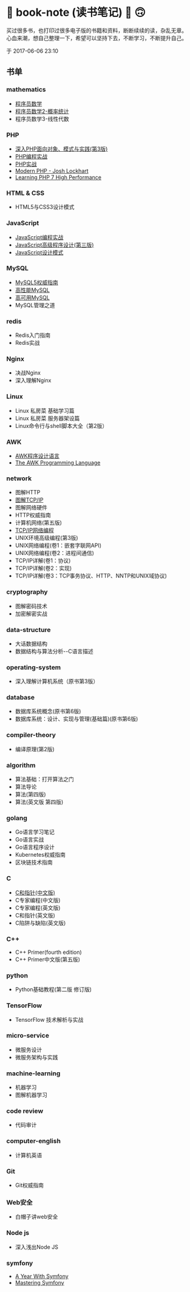 # :open_book: book-note (读书笔记) :slightly_smiling_face: :upside_down_face:
买过很多书，也打印过很多电子版的书籍和资料，断断续续的读，杂乱无章。  
心血来潮，想自己整理一下，希望可以坚持下去，不断学习，不断提升自己。  

于 2017-06-06 23:10

## 书单
### mathematics
- [程序员数学](mathematics/程序员的数学/README.md)
- [程序员数学2-概率统计](mathematics/程序员的数学-2-概率统计/README.md)
- 程序员数学3-线性代数
### PHP
- [深入PHP面向对象、模式与实践(第3版)](php/深入PHP面向对象、模式与实践(第3版)/README.md)
- [PHP编程实战](php/PHP编程实战/README.md)
- [PHP实战](php/PHP实战/README.md)
- [Modern PHP - Josh Lockhart](php/ModernPHP-JoshLockhart/README.md)
- [Learning PHP 7 High Performance](php/LearningPHP7HighPerformance/README.md)
### HTML & CSS
- HTML5与CSS3设计模式
### JavaScript
- [JavaScript编程实战](javascript/JavaScript编程实战/README.md)
- [JavaScript高级程序设计(第三版)](javascript/JavaScript高级程序设计(第三版)/README.md)
- [JavaScript设计模式](javascript/JavaScript设计模式/README.md)
### MySQL
- [MySQL5权威指南](MySQL/MySQL5权威指南/README.md)
- [高性能MySQL](MySQL/高性能MySQL/README.md)
- [高可用MySQL](MySQL/高可用MySQL/README.md)
- MySQL管理之道
### redis
- Redis入门指南
- Redis实战
### Nginx
- 决战Nginx
- 深入理解Nginx
### Linux
- Linux 私房菜 基础学习篇
- Linux 私房菜 服务器架设篇
- Linux命令行与shell脚本大全（第2版）
### AWK
- [AWK程序设计语言](AWK/AWK程序设计语言)
- [The AWK Programming Language](AWK/The_AWK_Programming_Language)
### network 
- 图解HTTP
- [图解TCP/IP](network/图解TCP-IP/README.md)
- 图解网络硬件
- HTTP权威指南
- 计算机网络(第五版)
- [TCP/IP网络编程](network/TCP-IP网络编程/README.md)
- UNIX环境高级编程(第3版)
- UNIX网络编程(卷1：嵌套字联网API)
- UNIX网络编程(卷2：进程间通信)
- TCP/IP详解(卷1：协议)
- TCP/IP详解(卷2：实现)
- TCP/IP详解(卷3：TCP事务协议、HTTP、NNTP和UNIX域协议)
### cryptography
- 图解密码技术
- 加密解密实战
### data-structure
- 大话数据结构
- 数据结构与算法分析--C语言描述
### operating-system
- 深入理解计算机系统（原书第3版）
### database
- 数据库系统概念(原书第6版)
- 数据库系统：设计、实现与管理(基础篇)(原书第6版)
### compiler-theory
- 编译原理(第2版)
### algorithm
- 算法基础：打开算法之门
- 算法导论
- 算法(第四版)
- 算法(英文版 第四版)
### golang
- Go语言学习笔记
- Go语言实战 
- Go语言程序设计
- Kubernetes权威指南
- 区块链技术指南
### C
- [C和指针(中文版)](c/C和指针(中文版)/README.md)
- C专家编程(中文版)
- C专家编程(英文版)
- C和指针(英文版)
- C陷阱与缺陷(英文版)
### C++
- C++ Primer(fourth edition)
- C++ Primer中文版(第五版)
### python
- Python基础教程(第二版 修订版)
### TensorFlow
- TensorFlow 技术解析与实战
### micro-service
- 微服务设计
- 微服务架构与实践
### machine-learning
- 机器学习
- 图解机器学习
### code review
- 代码审计
### computer-english
- 计算机英语
### Git
- Git权威指南
### Web安全
- 白帽子讲web安全
### Node js
- 深入浅出Node JS
### symfony
- [A Year With Symfony](symfony/AYearWithSymfony/README.md)
- [Mastering Symfony](symfony/MasteringSymfony/README.md)

